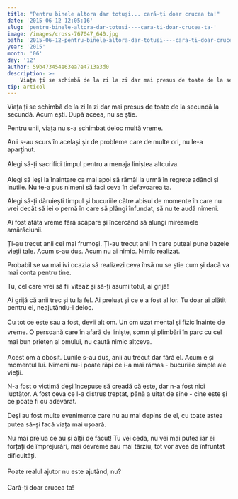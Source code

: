 ```yaml
---
title: "Pentru binele altora dar totuși... cară-ți doar crucea ta!"
date: '2015-06-12 12:05:16'
slug: 'pentru-binele-altora-dar-totusi----cara-ti-doar-crucea-ta-'
image: /images/cross-767047_640.jpg
path: '2015-06-12-pentru-binele-altora-dar-totusi----cara-ti-doar-crucea-ta-.md'
year: '2015'
month: '06'
day: '12'
author: 59b473454e63ea7e4713a3d0
description: >-
    Viața ți se schimbă de la zi la zi dar mai presus de toate de la secundă la secundă. Acum ești. După aceea, nu se știe.Pentru unii, viața nu s-a schimbat deloc multă vreme.Anii s-au scurs în același
tip: articol
---
```

<div class="kg-card-markdown"><p>Viața ți se schimbă de la zi la zi dar mai presus de toate de la secundă la secundă. Acum ești. După aceea, nu se știe.</p>
<p>Pentru unii, viața nu s-a schimbat deloc multă vreme.</p>
<p>Anii s-au scurs în același șir de probleme care de multe ori, nu le-a aparținut.</p>
<p>Alegi să-ți sacrifici timpul  pentru <span style="line-height: 20.7999992370605px;">a </span>menaja<span style="line-height: 1.6;"> </span>liniștea<span style="line-height: 1.6;"> </span>altcuiva<span style="line-height: 1.6;">.</span></p>
<p>Alegi să ieși la înaintare ca mai apoi să rămâi la urmă în regrete adânci și inutile. Nu te-a pus nimeni să faci ceva în defavoarea ta.</p>
<p>Alegi să-ți dăruiești timpul și bucuriile către abisul de momente în care nu vrei decât să iei o pernă în care să plângi înfundat, să nu te audă nimeni.</p>
<p>Ai fost atâta vreme fără scăpare și încercând să alungi miresmele amărăciunii.</p>
<p>Ți-au trecut anii cei mai frumoși. Ți-au trecut anii în care puteai pune bazele vieții tale. Acum s-au dus. Acum nu ai nimic. Nimic realizat.</p>
<p>Probabil se va mai ivi ocazia să realizezi ceva însă nu se știe cum și dacă va mai conta pentru tine.</p>
<p>Tu, cel care vrei să fii viteaz și să-ți asumi totul, ai grijă!</p>
<p>Ai grijă că anii trec și tu la fel. Ai preluat și ce e a fost al lor. Tu doar ai plătit pentru ei, neajutându-i deloc.</p>
<p>Cu tot ce este sau a fost, devii alt om. Un om uzat <span style="line-height: 20.7999992370605px;">mental</span><span style="line-height: 20.7999992370605px;"> </span><span style="line-height: 20.7999992370605px;"> </span><span style="line-height: 20.7999992370605px;">și </span>fizic<span style="line-height: 1.6;"> </span>înainte<span style="line-height: 1.6;"> de </span>vreme<span style="line-height: 1.6;">. O </span>persoană<span style="line-height: 1.6;"> care </span>în afară<span style="line-height: 1.6;"> de </span>liniște<span style="line-height: 1.6;">, </span>somn<span style="line-height: 1.6;"> și </span>plimbări<span style="line-height: 1.6;"> în </span>parc<span style="line-height: 1.6;"> cu cel mai bun </span>prieten<span style="line-height: 1.6;"> al </span>omului<span style="line-height: 1.6;">, nu </span>caută<span style="line-height: 1.6;"> </span>nimic<span style="line-height: 1.6;"> </span>altceva<span style="line-height: 1.6;">.</span></p>
<p>Acest om a obosit. Lunile s-au dus, anii au trecut dar fără el. Acum e și momentul lui. Nimeni nu-i poate răpi ce i-a mai rămas - bucuriile simple ale vieții.</p>
<p>N-a fost o victimă deși începuse să creadă că este, dar n-a fost nici luptător. A fost ceva ce l-a distrus treptat, până a uitat de sine - cine este și ce poate fi cu adevărat.</p>
<p>Deși au fost <span style="line-height: 20.7999992370605px;"> </span>multe<span style="line-height: 20.7999992370605px;"> </span> evenimente care nu au mai depins de el,  cu toate astea putea să-și facă viața mai ușoară.</p>
<p>Nu mai prelua ce au și alții de făcut! Tu vei ceda, nu vei mai putea iar ei <span style="line-height:20.7999992370605px"> </span><span style="line-height:20.7999992370605px">forțați de împrejurări, mai </span>devreme<span style="line-height: 20.7999992370605px;"> sau mai </span>târziu, <span style="line-height: 20.7999992370605px;">tot vor avea de înfruntat dificultăți</span><span style="line-height: 1.6;">.</span></p>
<p><span style="line-height:20.7999992370605px">Poate </span><span style="line-height:20.7999992370605px">r</span><span style="line-height:20.7999992370605px">ealul</span><span style="line-height:20.7999992370605px"> ajutor nu este ajutând, nu?</span></p>
<p><span style="line-height:1.6">Cară-ți doar crucea ta!</span><span style="line-height:1.6"> </span></p>
</div>
    